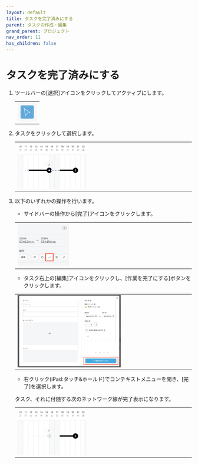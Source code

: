 ```yaml
---
layout: default
title: タスクを完了済みにする
parent: タスクの作成・編集
grand_parent: プロジェクト
nav_order: 11
has_children: false
---
```


# タスクを完了済みにする

1. ツールバーの[選択]アイコンをクリックしてアクティブにします。

   <table><tr><td>
   <img src="/assets/images/activetool-selection.png" width="52px">
   </td></tr></table>

2. タスクをクリックして選択します。

   <table><tr><td>
   <img src="/assets/images/projects/task/close-task/1.png" width="40%">
   </td></tr></table>
    
3. 以下のいずれかの操作を行います。
    - サイドバーの操作から[完了]アイコンをクリックします。

   <table><tr><td>
   <img src="/assets/images/projects/task/close-task/2.png" width="30%">
   </td></tr></table>
    
    - タスク右上の[編集]アイコンをクリックし、[作業を完了にする]ボタンをクリックします。

   <table><tr><td>
   <img src="/assets/images/projects/task/close-task/3.png" width="60%">
   </td></tr></table>
    
    - 右クリック(iPad:タッチ&ホールド)でコンテキストメニューを開き、[完了]を選択します。
    
    タスク、それに付随する次のネットワーク線が完了表示になります。

   <table><tr><td>
   <img src="/assets/images/projects/task/close-task/4.png" width="40%">
   </td></tr></table>

